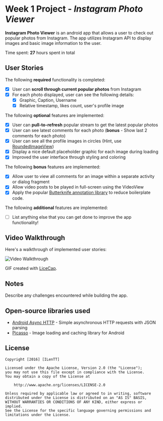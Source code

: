 # Week 1 Project - *Instagram Photo Viewer*

**Instagram Photo Viewer** is an android app that allows a user to check out popular photos from Instagram. The app utilizes Instagram API to display images and basic image information to the user.

Time spent: **27** hours spent in total

## User Stories

The following **required** functionality is completed:

* [x] User can **scroll through current popular photos** from Instagram
* [x] For each photo displayed, user can see the following details:
  * [x] Graphic, Caption, Username
  * [x] Relative timestamp, likes count, user's profile image

The following **optional** features are implemented:

* [x] User can **pull-to-refresh** popular stream to get the latest popular photos
* [x] User can see latest comments for each photo (**bonus** - Show last 2 comments for each photo)
* [x] User can see all the profile images in circles (Hint, use [RoundedImageView](https://github.com/vinc3m1/RoundedImageView))
* [x] Display a nice default placeholder graphic for each image during loading
* [x] Improved the user interface through styling and coloring

The following **bonus** features are implemented:

* [x] Allow user to view all comments for an image within a separate activity or dialog fragment
* [x] Allow video posts to be played in full-screen using the VideoView
* [x] Apply the popular [Butterknife annotation library](http://guides.codepath.com/android/Reducing-View-Boilerplate-with-Butterknife) to reduce boilerplate code.

The following **additional** features are implemented:

* [ ] List anything else that you can get done to improve the app functionality!

## Video Walkthrough 

Here's a walkthrough of implemented user stories:

<img src='https://raw.github.com/ilentt/InstagramPhotoViewer/master/app/src/main/res/drawable/screenshot.gif' title='Video Walkthrough' width='' alt='Video Walkthrough' />

GIF created with [LiceCap](http://www.cockos.com/licecap/).

## Notes

Describe any challenges encountered while building the app.

## Open-source libraries used

- [Android Async HTTP](https://github.com/loopj/android-async-http) - Simple asynchronous HTTP requests with JSON parsing
- [Picasso](http://square.github.io/picasso/) - Image loading and caching library for Android

## License

    Copyright [2016] [ILenTT]

    Licensed under the Apache License, Version 2.0 (the "License");
    you may not use this file except in compliance with the License.
    You may obtain a copy of the License at

        http://www.apache.org/licenses/LICENSE-2.0

    Unless required by applicable law or agreed to in writing, software
    distributed under the License is distributed on an "AS IS" BASIS,
    WITHOUT WARRANTIES OR CONDITIONS OF ANY KIND, either express or implied.
    See the License for the specific language governing permissions and
    limitations under the License.
